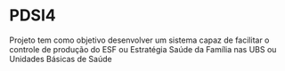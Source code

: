 # PDSI4
Projeto tem como objetivo desenvolver um sistema capaz de facilitar o controle de produção do ESF ou Estratégia Saúde da Família nas UBS ou Unidades Básicas de Saúde
